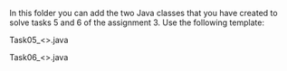 In this folder you can add the two Java classes that you have created to solve tasks 5 and 6 of the assignment 3. Use the following template:

Task05_<<GithubUser>>.java

Task06_<<GithubUser>>.java
